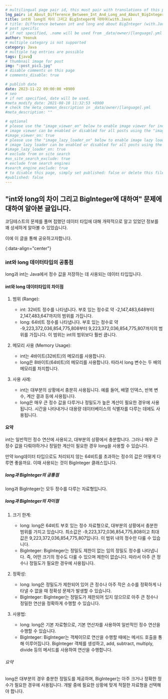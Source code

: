```yaml
---
# multilingual page pair id, this must pair with translations of this page. (This name must be unique)
lng_pair: id_About_Difference_Between_Int_And_Long_and_About_BigInteger
title: int와 long의 차이 그리고 BigInteger에 대하여(with.Java)
# title: Difference between int and long and about BigInteger (with.Java)
# post specific
# if not specified, .name will be used from _data/owner/[language].yml
author: Yeonuk
# multiple category is not supported
category: Java
# multiple tag entries are possible
tags: [java]
# thumbnail image for post
img: ":post_pic1.jpg"
# disable comments on this page
# comments_disable: true

# publish date
date: 2023-11-22 09:00:00 +0900
# seo
# if not specified, date will be used.
#meta_modify_date: 2021-08-10 11:32:53 +0900
# check the meta_common_description in _data/owner/[language].yml
#meta_description: ""

# optional
# please use the "image_viewer_on" below to enable image viewer for individual pages or posts (_posts/ or [language]/_posts folders).
# image viewer can be enabled or disabled for all posts using the "image_viewer_posts: true" setting in _data/conf/main.yml.
#image_viewer_on: true
# please use the "image_lazy_loader_on" below to enable image lazy loader for individual pages or posts (_posts/ or [language]/_posts folders).
# image lazy loader can be enabled or disabled for all posts using the "image_lazy_loader_posts: true" setting in _data/conf/main.yml.
#image_lazy_loader_on: true
# exclude from on site search
#on_site_search_exclude: true
# exclude from search engines
#search_engine_exclude: true
# to disable this page, simply set published: false or delete this file
#published: false
---
```


<!-- outline-start -->

## "int와 long의 차이 그리고 BigInteger에 대하여" 문제에 대하여 알아본 글입니다.

코딩테스트의 문제를 풀며 접했던 데이터 타입에 대해 개략적으로 알고 있었던 정보를 꽤 상세하게 알아볼 수 있었습니다.

이에 이 글을 통해 공유하고자합니다.

{:data-align="center"}

<!-- outline-end -->

### int와 long 데이터타입의 공통점

long과 int는 Java에서 정수 값을 저장하는 데 사용되는 데이터 타입입니다.

#### int와 long 데이터타입의 차이점

1. 범위 (Range):

   - int: 32비트 정수를 나타냅니다. 부호 있는 정수로 약 -2,147,483,648부터 2,147,483,647까지의 범위를 가집니다.
   - long: 64비트 정수를 나타냅니다. 부호 있는 정수로 약 -9,223,372,036,854,775,808부터 9,223,372,036,854,775,807까지의 범위를 가집니다. 이 범위는 int의 범위보다 훨씬 큽니다.

2. 메모리 사용 (Memory Usage):

   - int는 4바이트(32비트)의 메모리를 사용합니다.
   - long은 8바이트(64비트)의 메모리를 사용합니다. 따라서 long 변수는 두 배의 메모리를 차지합니다.

3. 사용 사례:

   - int는 대부분의 상황에서 충분히 사용됩니다. 예를 들어, 배열 인덱스, 반복 변수, 계산 결과 등에 사용됩니다.
   - long은 매우 큰 정수 값을 다루거나 정밀도가 높은 계산이 필요한 경우에 사용됩니다. 시간을 나타내거나 대용량 데이터베이스의 식별자를 다루는 데에도 사용됩니다.

#### 요약

int는 일반적인 정수 연산에 사용되고, 대부분의 상황에서 충분합니다. 그러나 매우 큰 정수 값을 다뤄야하거나 정밀한 계산이 필요한 경우 long을 사용할 수 있습니다.

만약 long데이터 타입으로도 처리되지 않는 64비트를 초과하는 정수의 값은 어떻게 다루면 좋을까요. 이때 사용되는 것이 BigInteger 클래스입니다.

##### long과 BigInteger의 공통점

long과 BigInteger는 모두 정수를 다루는 자료형입니다.

##### long과 BigInteger의 차이점

1. 크기 한계:

   - long: long은 64비트 부호 있는 정수 자료형으로, 대부분의 상황에서 충분한 범위를 가지고 있습니다. 최소값은 -9,223,372,036,854,775,808이고 최대값은 9,223,372,036,854,775,807입니다. 이 범위 내의 정수만 다룰 수 있습니다.
   - BigInteger: BigInteger는 정밀도 제한이 없는 임의 정밀도 정수를 나타냅니다. 즉, 어떤 크기의 정수도 다룰 수 있으며 제한이 없습니다. 따라서 아주 큰 정수나 정밀도가 필요한 경우에 사용됩니다.

2. 정확성:

   - long: long은 정밀도가 제한되어 있어 큰 정수나 아주 작은 소수를 정확하게 나타낼 수 없을 때 정확성 문제가 발생할 수 있습니다.
   - BigInteger: BigInteger는 정밀도가 제한되어 있지 않으므로 아주 큰 정수나 정밀한 연산을 정확하게 수행할 수 있습니다.

3. 사용법:

   - long: long은 기본 자료형으로, 기본 연산자를 사용하여 일반적인 정수 연산을 수행할 수 있습니다.
   - BigInteger: BigInteger는 객체이므로 연산을 수행할 때에는 메서드 호출을 통해 이루어집니다. BigInteger 객체를 생성하고, add, subtract, multiply, divide 등의 메서드를 사용하여 연산을 수행합니다.

###### 요약

long은 대부분의 경우 충분한 정밀도를 제공하며, BigInteger는 아주 크거나 정확한 정수가 필요한 경우에 사용됩니다. 개발 중에 필요한 상황에 맞게 적절한 자료형을 선택해야 합니다.
